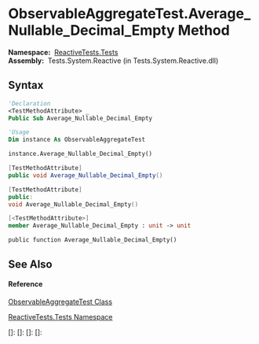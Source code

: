# ObservableAggregateTest.Average\_Nullable\_Decimal\_Empty Method

**Namespace:**  [ReactiveTests.Tests](ReactiveTests.Tests\ReactiveTests.Tests.md)  
**Assembly:**  Tests.System.Reactive (in Tests.System.Reactive.dll)

## Syntax

```vb
'Declaration
<TestMethodAttribute> _
Public Sub Average_Nullable_Decimal_Empty
```

```vb
'Usage
Dim instance As ObservableAggregateTest

instance.Average_Nullable_Decimal_Empty()
```

```csharp
[TestMethodAttribute]
public void Average_Nullable_Decimal_Empty()
```

```c++
[TestMethodAttribute]
public:
void Average_Nullable_Decimal_Empty()
```

```fsharp
[<TestMethodAttribute>]
member Average_Nullable_Decimal_Empty : unit -> unit 
```

```jscript
public function Average_Nullable_Decimal_Empty()
```

## See Also

#### Reference

[ObservableAggregateTest Class](ObservableAggregateTest\ObservableAggregateTest.md)

[ReactiveTests.Tests Namespace](ReactiveTests.Tests\ReactiveTests.Tests.md)

[]: 
[]: 
[]: 
[]: 